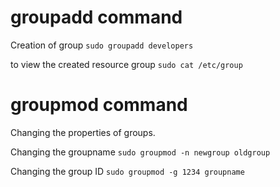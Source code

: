 # groupadd command

Creation of group
`sudo groupadd developers`

to view the created resource group
`sudo cat /etc/group`

# groupmod command

Changing the properties of groups.

Changing the groupname
`sudo groupmod -n newgroup oldgroup`

Changing the group ID
`sudo groupmod -g 1234 groupname`
